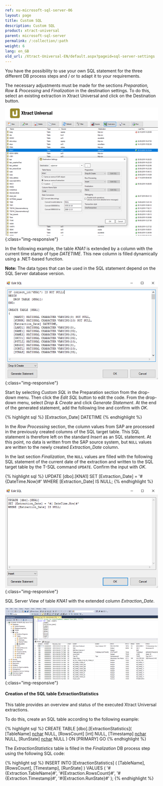 ```yaml
---
ref: xu-microsoft-sql-server-06
layout: page
title: Custom SQL
description: Custom SQL
product: xtract-universal
parent: microsoft-sql-server
permalink: /:collection/:path
weight: 6
lang: en_GB
old_url: /Xtract-Universal-EN/default.aspx?pageid=sql-server-settings
---
```


You have the possibility to use your own SQL statement for the three different DB process steps and / or to adapt it to your requirements.

The necessary adjustments must be made for the sections *Preparation, Row & Processing* and *Finalization* in the destination settings. 
To do this, select an existing extraction in Xtract Universal and click on the Destination button.

![Destination-Settings](/img/content/destination_settings.png){:class="img-responsive"}

In the following example, the table *KNA1* is extended by a column with the current time stamp of type *DATETIME*. 
This new column is filled dynamically using a .NET-based function. 

<div class="alert alert-warning">
  <i class="fas fa-exclamation"></i> <strong>Note:</strong> The data types that can be used in the SQL statement depend on the SQL Server database version.
</div>

![Custom-SQL_Prep](/img/content/custom_sql_preparation_statement.png){:class="img-responsive"}

Start by selecting *Custom SQL* in the Preparation section from the drop-down menu. Then click the *Edit SQL* button to edit the code.
From the drop-down menu, select *Drop & Create* and click *Generate Statement*. At the end of the generated statement, add the following line and confirm with *OK*.

{% highlight sql %}
[Extraction_Date] DATETIME
{% endhighlight %}

In the *Row Processing* section, the column values from SAP are processed in the previously created columns of the SQL target table. This SQL statement is therefore left on the standard *Insert* as an SQL statement. At this point, no data is written from the SAP source system, but `NULL` values are written to the newly created *Extraction_Date* column.

In the last section *Finalization*, the `NULL` values are filled with the following SQL statement of the current date of the extraction and written to the SQL target table by the T-SQL command `UPDATE`. Confirm the input with *OK*.

{% highlight sql %}
UPDATE [dbo].[KNA1] 
SET [Extraction_Date] = '#{DateTime.Now}#' 
WHERE [Extraction_Date] IS NULL;
{% endhighlight %}

![Custom-SQL_Final](/img/content/custom_sql_finalization_statement.png){:class="img-responsive"}

SQL Server View of table *KNA1* with the extended column *Extraction_Date*.

![Custom_SQL_SQL_Server_Ausgabe](/img/content/sql_server_ansicht_extraction_date_spalte.png){:class="img-responsive"}

#### Creation of the SQL table ExtractionStatistics

This table provides an overview and status of the executed Xtract Universal extractions.

To do this, create an SQL table according to the following example:

{% highlight sql %}
CREATE TABLE [dbo].[ExtractionStatistics](
	[TableName] [nchar](50) NULL,
	[RowsCount] [int] NULL,
	[Timestamp] [nchar](50) NULL,
	[RunState] [nchar](50) NULL
) ON [PRIMARY]
GO
{% endhighlight %}

The *ExtractionStatistics* table is filled in the *Finalization* DB process step using the following SQL code:

{% highlight sql %}
INSERT INTO [ExtractionStatistics]
(
     [TableName], 
     [RowsCount], 
     [Timestamp],
     [RunState]
)
VALUES
(
     '#{Extraction.TableName}#', 
     '#{Extraction.RowsCount}#', 
     '#{Extraction.Timestamp}#',
     '#{Extraction.RunState}#'
);
{% endhighlight %}
